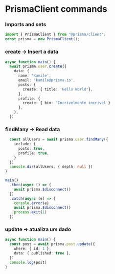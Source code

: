 # PrismaClient commands

### Imports and sets
~~~typescript
import { PrismaClient } from "@prisma/client";
const prisma = new PrismaClient();
~~~


### create -> Insert a data
~~~typescript
async function main() {
  await prisma.user.create({
    data: {
      name: 'Kamile',
      email: 'kamile@prisma.io',
      posts: {
        create: { title: 'Hello World'},
      },
      profile: {
        create: { bio: 'Incrivelmente incrivel'}
      },
    },
  })
~~~

### findMany -> Read data
~~~typescript
  const allUsers = await prisma.user.findMany({
    include: {
      posts: true,
      profile: true,
    }
  })
  console.dir(allUsers, { depth: null })
}

main()
  .then(async () => {
    await prisma.$disconnect()
  })
  .catch(async (e) => {
    console.error(e)
    await prisma.$disconnect()
    process.exit(1)
  })
~~~

### update -> atualiza um dado
~~~typescript
async function main() {
  const post = await prisma.post.update({
    where: { id: 1 },
    data: { published: true },
  })
  console.log(post)
}
~~~
